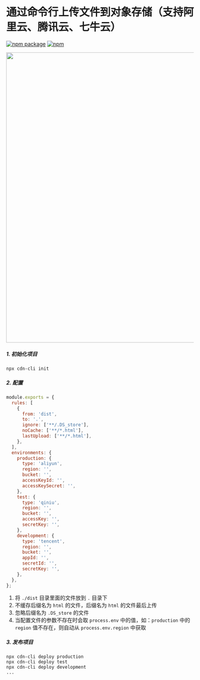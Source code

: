 # 通过命令行上传文件到对象存储（支持阿里云、腾讯云、七牛云）

[![npm package](https://img.shields.io/npm/v/cdn-cli.svg)](https://www.npmjs.org/package/cdn-cli)
[![npm](https://img.shields.io/npm/dt/cdn-cli.svg?style=flat-square)](https://www.npmjs.com/package/cdn-cli)

<img src="https://github.com/chooin/cdn-cli/blob/master/awesome.gif" width="780" height="auto" />

##### 1. 初始化项目

```shell
npx cdn-cli init
```

##### 2. 配置

```js
module.exports = {
  rules: [
    {
      from: 'dist',
      to: '.',
      ignore: ['**/.DS_store'],
      noCache: ['**/*.html'],
      lastUpload: ['**/*.html'],
    },
  ],
  environments: {
    production: {
      type: 'aliyun',
      region: '',
      bucket: '',
      accessKeyId: '',
      accessKeySecret: '',
    },
    test: {
      type: 'qiniu',
      region: '',
      bucket: '',
      accessKey: '',
      secretKey: '',
    },
    development: {
      type: 'tencent',
      region: '',
      bucket: '',
      appId: '',
      secretId: '',
      secretKey: '',
    },
  },
};
```

1. 将 `./dist` 目录里面的文件放到 `.` 目录下
2. 不缓存后缀名为 `html` 的文件，后缀名为 `html` 的文件最后上传
3. 忽略后缀名为 `.DS_store` 的文件
4. 当配置文件的参数不存在时会取 `process.env` 中的值，如：`production` 中的 `region` 值不存在，则自动从 `process.env.region` 中获取

##### 3. 发布项目

```shell
npx cdn-cli deploy production
npx cdn-cli deploy test
npx cdn-cli deploy development
...
```
